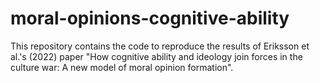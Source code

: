 # moral-opinions-cognitive-ability
This repository contains the code to reproduce the results of Eriksson et al.'s (2022) paper "How cognitive ability and ideology join forces in the culture war: A new model of moral opinion formation".
